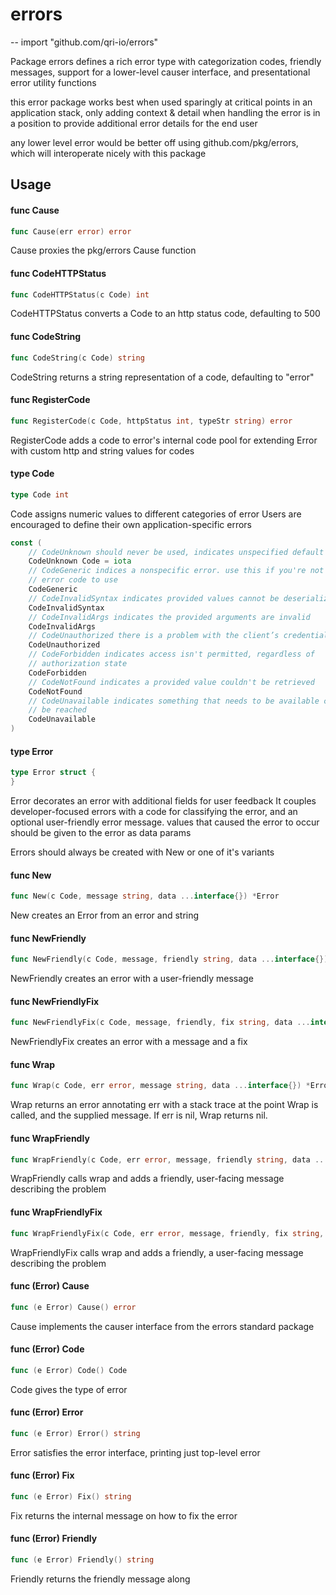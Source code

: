 # errors
--
    import "github.com/qri-io/errors"

Package errors defines a rich error type with categorization codes, friendly
messages, support for a lower-level causer interface, and presentational error
utility functions

this error package works best when used sparingly at critical points in an
application stack, only adding context & detail when handling the error is in a
position to provide additional error details for the end user

any lower level error would be better off using github.com/pkg/errors, which
will interoperate nicely with this package

## Usage

#### func  Cause

```go
func Cause(err error) error
```
Cause proxies the pkg/errors Cause function

#### func  CodeHTTPStatus

```go
func CodeHTTPStatus(c Code) int
```
CodeHTTPStatus converts a Code to an http status code, defaulting to 500

#### func  CodeString

```go
func CodeString(c Code) string
```
CodeString returns a string representation of a code, defaulting to "error"

#### func  RegisterCode

```go
func RegisterCode(c Code, httpStatus int, typeStr string) error
```
RegisterCode adds a code to error's internal code pool for extending Error with
custom http and string values for codes

#### type Code

```go
type Code int
```

Code assigns numeric values to different categories of error Users are
encouraged to define their own application-specific errors

```go
const (
	// CodeUnknown should never be used, indicates unspecified default
	CodeUnknown Code = iota
	// CodeGeneric indices a nonspecific error. use this if you're not sure what
	// error code to use
	CodeGeneric
	// CodeInvalidSyntax indicates provided values cannot be deserialized
	CodeInvalidSyntax
	// CodeInvalidArgs indicates the provided arguments are invalid
	CodeInvalidArgs
	// CodeUnauthorized there is a problem with the client’s credentials
	CodeUnauthorized
	// CodeForbidden indicates access isn't permitted, regardless of
	// authorization state
	CodeForbidden
	// CodeNotFound indicates a provided value couldn't be retrieved
	CodeNotFound
	// CodeUnavailable indicates something that needs to be available cannot
	// be reached
	CodeUnavailable
)
```

#### type Error

```go
type Error struct {
}
```

Error decorates an error with additional fields for user feedback It couples
developer-focused errors with a code for classifying the error, and an optional
user-friendly error message. values that caused the error to occur should be
given to the error as data params

Errors should always be created with New or one of it's variants

#### func  New

```go
func New(c Code, message string, data ...interface{}) *Error
```
New creates an Error from an error and string

#### func  NewFriendly

```go
func NewFriendly(c Code, message, friendly string, data ...interface{}) *Error
```
NewFriendly creates an error with a user-friendly message

#### func  NewFriendlyFix

```go
func NewFriendlyFix(c Code, message, friendly, fix string, data ...interface{}) *Error
```
NewFriendlyFix creates an error with a message and a fix

#### func  Wrap

```go
func Wrap(c Code, err error, message string, data ...interface{}) *Error
```
Wrap returns an error annotating err with a stack trace at the point Wrap is
called, and the supplied message. If err is nil, Wrap returns nil.

#### func  WrapFriendly

```go
func WrapFriendly(c Code, err error, message, friendly string, data ...interface{}) *Error
```
WrapFriendly calls wrap and adds a friendly, user-facing message describing the
problem

#### func  WrapFriendlyFix

```go
func WrapFriendlyFix(c Code, err error, message, friendly, fix string, data ...interface{}) *Error
```
WrapFriendlyFix calls wrap and adds a friendly, a user-facing message describing
the problem

#### func (Error) Cause

```go
func (e Error) Cause() error
```
Cause implements the causer interface from the errors standard package

#### func (Error) Code

```go
func (e Error) Code() Code
```
Code gives the type of error

#### func (Error) Error

```go
func (e Error) Error() string
```
Error satisfies the error interface, printing just top-level error

#### func (Error) Fix

```go
func (e Error) Fix() string
```
Fix returns the internal message on how to fix the error

#### func (Error) Friendly

```go
func (e Error) Friendly() string
```
Friendly returns the friendly message along
